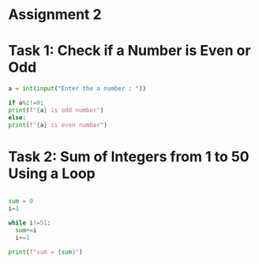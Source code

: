 # Assignment 2

# Task 1: Check if a Number is Even or Odd

```python
a = int(input("Enter the a number : "))

if a%2!=0:
print(f"{a} is odd number")
else:
print(f"{a} is even number")
```

# Task 2: Sum of Integers from 1 to 50 Using a Loop

```python

sum = 0
i=1

while i!=51:
  sum+=i
  i+=1

print(f"sum = {sum}")


```
